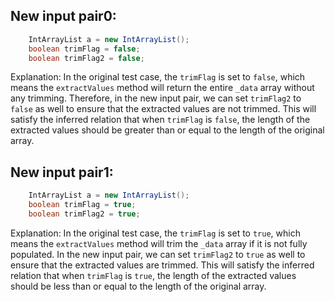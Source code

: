 ## New input pair0:
```java
    IntArrayList a = new IntArrayList();
    boolean trimFlag = false;
    boolean trimFlag2 = false;
```

Explanation: 
In the original test case, the `trimFlag` is set to `false`, which means the `extractValues` method will return the entire `_data` array without any trimming. Therefore, in the new input pair, we can set `trimFlag2` to `false` as well to ensure that the extracted values are not trimmed. This will satisfy the inferred relation that when `trimFlag` is `false`, the length of the extracted values should be greater than or equal to the length of the original array.

## New input pair1:
```java
    IntArrayList a = new IntArrayList();
    boolean trimFlag = true;
    boolean trimFlag2 = true;
```

Explanation: 
In the original test case, the `trimFlag` is set to `true`, which means the `extractValues` method will trim the `_data` array if it is not fully populated. In the new input pair, we can set `trimFlag2` to `true` as well to ensure that the extracted values are trimmed. This will satisfy the inferred relation that when `trimFlag` is `true`, the length of the extracted values should be less than or equal to the length of the original array.